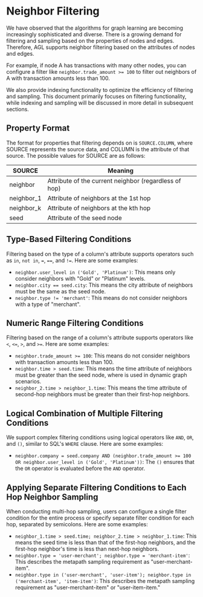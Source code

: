 # Neighbor Filtering

We have observed that the algorithms for graph learning are becoming increasingly sophisticated and diverse. There is a growing demand for filtering and sampling based on the properties of nodes and edges. Therefore, AGL supports neighbor filtering based on the attributes of nodes and edges.

For example, if node A has transactions with many other nodes, you can configure a filter like `neighbor.trade_amount >= 100` to filter out neighbors of A with transaction amounts less than 100.

We also provide indexing functionality to optimize the efficiency of filtering and sampling. This document primarily focuses on filtering functionality, while indexing and sampling will be discussed in more detail in subsequent sections.

## Property Format

The format for properties that filtering depends on is `SOURCE.COLUMN`, where SOURCE represents the source data, and COLUMN is the attribute of that source. The possible values for SOURCE are as follows:

|   SOURCE    |          Meaning                |
| ----------- | ------------------------------- |
|   neighbor  | Attribute of the current neighbor (regardless of hop) |
|  neighbor_1 | Attribute of neighbors at the 1st hop   |
|  neighbor_k | Attribute of neighbors at the kth hop   |
|    seed     | Attribute of the seed node      |

## Type-Based Filtering Conditions

Filtering based on the type of a column's attribute supports operators such as `in`, `not in`, `=`, `==`, and `!=`. Here are some examples:

* `neighbor.user_level in ('Gold', 'Platinum')`: This means only consider neighbors with "Gold" or "Platinum" levels.
* `neighbor.city == seed.city`: This means the city attribute of neighbors must be the same as the seed node.
* `neighbor.type != 'merchant'`: This means do not consider neighbors with a type of "merchant".

## Numeric Range Filtering Conditions

Filtering based on the range of a column's attribute supports operators like `<`, `<=`, `>`, and `>=`. Here are some examples:

* `neighbor.trade_amount >= 100`: This means do not consider neighbors with transaction amounts less than 100.
* `neighbor.time > seed.time`: This means the time attribute of neighbors must be greater than the seed node, where is used in dynamic graph scenarios.
* `neighbor_2.time > neighbor_1.time`: This means the time attribute of second-hop neighbors must be greater than their first-hop neighbors.

## Logical Combination of Multiple Filtering Conditions

We support complex filtering conditions using logical operators like `AND`, `OR`, and `()`, similar to SQL's `WHERE` clause. Here are some examples:

* `neighbor.company = seed.company AND (neighbor.trade_amount >= 100 OR neighbor.user_level in ('Gold', 'Platinum'))`: The `()` ensures that the `OR` operator is evaluated before the `AND` operator.

## Applying Separate Filtering Conditions to Each Hop Neighbor Sampling

When conducting multi-hop sampling, users can configure a single filter condition for the entire process or specify separate filter condition for each hop, separated by semicolons. Here are some examples:

* `neighbor_1.time > seed.time; neighbor_2.time > neighbor_1.time`: This means the seed time is less than that of the first-hop neighbors, and the first-hop neighbor's time is less than next-hop neighbors.
* `neighbor.type = 'user-merchant'; neighbor.type = 'merchant-item'`: This describes the metapath sampling requirement as "user-merchant-item".
* `neighbor.type in ('user-merchant', 'user-item'); neighbor.type in ('merchant-item', 'item-item')`: This describes the metapath sampling requirement as "user-merchant-item" or "user-item-item."
